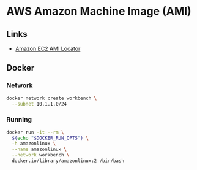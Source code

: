 # AWS Amazon Machine Image (AMI)

## Links

- [Amazon EC2 AMI Locator](https://cloud-images.ubuntu.com/locator/ec2/)

## Docker

### Network

```sh
docker network create workbench \
  --subnet 10.1.1.0/24
```

### Running

```sh
docker run -it --rm \
  $(echo "$DOCKER_RUN_OPTS") \
  -h amazonlinux \
  --name amazonlinux \
  --network workbench \
  docker.io/library/amazonlinux:2 /bin/bash
```
